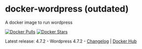 # docker-wordpress (outdated)
A docker image to run wordpress

[![Docker Pulls](https://img.shields.io/docker/pulls/osixia/wordpress.svg)][hub]
[![Docker Stars](https://img.shields.io/docker/stars/osixia/wordpress.svg)][hub]

[hub]: https://hub.docker.com/r/osixia/wordpress/

Latest release: 4.7.2 - Wordpress 4.7.2 -  [Changelog](CHANGELOG.md) | [Docker Hub](https://hub.docker.com/r/osixia/wordpress) 
